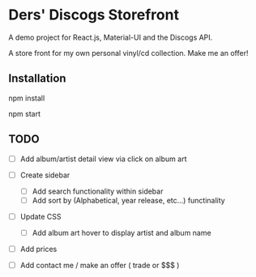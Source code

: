 # Ders' Discogs Storefront
A demo project for React.js, Material-UI and the Discogs API.

A store front for my own personal vinyl/cd collection. Make me an offer!

## Installation
npm install

npm start

## TODO
- [ ] Add album/artist detail view via click on album art
- [ ] Create sidebar
    - [ ] Add search functionality within sidebar 
    - [ ] Add sort by  (Alphabetical, year release, etc...) functinality
- [ ] Update CSS
    - [ ] Add album art hover to display artist and album name
- [ ] Add prices
- [ ] Add contact me / make an offer ( trade or $$$ ) 

